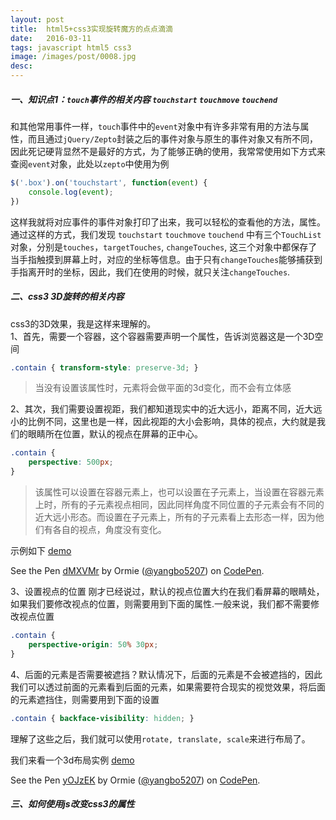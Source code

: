 ```yaml
---
layout: post
title:  html5+css3实现旋转魔方的点点滴滴
date:   2016-03-11
tags: javascript html5 css3
image: /images/post/0008.jpg
desc: 
---
```


##### 一、知识点1：`touch`事件的相关内容 `touchstart`  `touchmove`  `touchend`

和其他常用事件一样，`touch`事件中的`event`对象中有许多非常有用的方法与属性，而且通过`jQuery/Zepto`封装之后的事件对象与原生的事件对象又有所不同，因此死记硬背显然不是最好的方式，为了能够正确的使用，我常常使用如下方式来查阅`event`对象，此处以`zepto`中使用为例  

```js
$('.box').on('touchstart', function(event) {
    console.log(event);
})
```

这样我就将对应事件的事件对象打印了出来，我可以轻松的查看他的方法，属性。通过这样的方式，我们发现 `touchstart` `touchmove` `touchend` 中有三个`TouchList`对象，分别是`touches`，`targetTouches`, `changeTouches`, 这三个对象中都保存了当手指触摸到屏幕上时，对应的坐标等信息。由于只有`changeTouches`能够捕获到手指离开时的坐标，因此，我们在使用的时候，就只关注`changeTouches`. 

##### 二、css3 3D旋转的相关内容  

css3的3D效果，我是这样来理解的。   
1、首先，需要一个容器，这个容器需要声明一个属性，告诉浏览器这是一个3D空间  

```css
.contain { transform-style: preserve-3d; }
```

> 当没有设置该属性时，元素将会做平面的3d变化，而不会有立体感

2、其次，我们需要设置视距，我们都知道现实中的近大远小，距离不同，近大远小的比例不同，这里也是一样，因此视距的大小会影响，具体的视点，大约就是我们的眼睛所在位置，默认的视点在屏幕的正中心。 

```css
.contain {
    perspective: 500px;
}
```

> 该属性可以设置在容器元素上，也可以设置在子元素上，当设置在容器元素上时，所有的子元素视点相同，因此同样角度不同位置的子元素会有不同的近大远小形态。而设置在子元素上，所有的子元素看上去形态一样，因为他们有各自的视点，角度没有变化。  

示例如下 [demo](http://codepen.io/yangbo5207/pen/dMXVMr)
<p data-height="268" data-theme-id="0" data-slug-hash="dMXVMr" data-default-tab="result" data-user="yangbo5207" class="codepen">See the Pen <a href="http://codepen.io/yangbo5207/pen/dMXVMr/">dMXVMr</a> by Ormie (<a href="http://codepen.io/yangbo5207">@yangbo5207</a>) on <a href="http://codepen.io">CodePen</a>.</p>
<script async src="//assets.codepen.io/assets/embed/ei.js"></script>

3、设置视点的位置 刚才已经说过，默认的视点位置大约在我们看屏幕的眼睛处，如果我们要修改视点的位置，则需要用到下面的属性.一般来说，我们都不需要修改视点位置

```css
.contain {
    perspective-origin: 50% 30px;
}
```

4、后面的元素是否需要被遮挡？默认情况下，后面的元素是不会被遮挡的，因此我们可以透过前面的元素看到后面的元素，如果需要符合现实的视觉效果，将后面的元素遮挡住，则需要用到下面的设置  

```css
.contain { backface-visibility: hidden; }
```

理解了这些之后，我们就可以使用`rotate, translate, scale`来进行布局了。

我们来看一个3d布局实例 [demo](http://codepen.io/yangbo5207/pen/yOJzEK)

<p data-height="268" data-theme-id="0" data-slug-hash="yOJzEK" data-default-tab="result" data-user="yangbo5207" class="codepen">See the Pen <a href="http://codepen.io/yangbo5207/pen/yOJzEK/">yOJzEK</a> by Ormie (<a href="http://codepen.io/yangbo5207">@yangbo5207</a>) on <a href="http://codepen.io">CodePen</a>.</p>
<script async src="//assets.codepen.io/assets/embed/ei.js"></script>

##### 三、如何使用js改变css3的属性